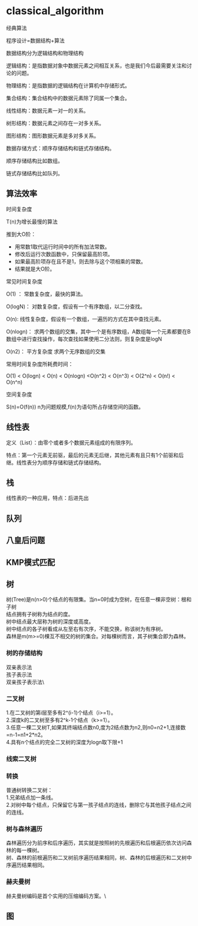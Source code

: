 # classical_algorithm
经典算法

程序设计=数据结构+算法

数据结构分为逻辑结构和物理结构

逻辑结构：是指数据对象中数据元素之间相互关系，也是我们今后最需要关注和讨论的问题。

物理结构：是指数据的逻辑结构在计算机中存储形式。

集合结构：集合结构中的数据元素除了同属一个集合。

线性结构：数据元素一对一的关系。

树形结构：数据元素之间存在一对多关系。

图形结构：图形数据元素是多对多关系。

数据存储方式：顺序存储结构和链式存储结构。

顺序存储结构比如数组。

链式存储结构比如队列。

## 算法效率

时间复杂度

T(n)为增长最慢的算法

推到大O阶：
* 用常数1取代运行时间中的所有加法常数。
* 修改后运行次数函数中，只保留最高阶项。
* 如果最高阶项存在且不是1，则去除与这个项相乘的常数。
* 结果就是大O阶。

常见时间复杂度

O(1) ：
常数复杂度，最快的算法。

O(logN)：
对数复杂度，假设有一个有序数组，以二分查找。

O(n):
线性复杂度，假设有一个数组，一遍历的方式在其中查找元素。

O(nlogn)：
求两个数组的交集，其中一个是有序数组，A数组每一个元素都要在B数组中进行查找操作，每次查找如果使用二分法则，则复杂度是logN

O(n2)：
平方复杂度
求两个无序数组的交集

常用时间复杂度所耗费时间：

O(1) < O(logn) < O(n) < O(nlogn) <O(n^2) < O(n^3) < O(2^n) < O(n!) < O(n^n)

空间复杂度

S(n)=O(f(n))
n为问题规模,f(n)为语句所占存储空间的函数。


## 线性表
定义（List）：由零个或者多个数据元素组成的有限序列。

特点：第一个元素无前驱，最后的元素无后继，其他元素有且只有1个前驱和后继。线性表分为顺序存储和链式存储结构。



## 栈
线性表的一种应用，特点：后进先出

## 队列

## 八皇后问题
## KMP模式匹配

## 树
树(Tree)是n(n>0)个结点的有限集。当n=0时成为空树，在任意一棵非空树：根和子树\
结点拥有子树称为结点的度。\
树中结点最大层称为树的深度或高度。\
树中结点的各子树看成从左至右有次序，不能交换，称该树为有序树。\
森林是m(m>=0)棵互不相交的树的集合。对每棵树而言，其子树集合即为森林。

### 树的存储结构
双亲表示法\
孩子表示法 \
双亲孩子表示法\

### 二叉树
1.在二叉树的第i层至多有2^(i-1)个结点（i>=1）。\
2.深度k的二叉树至多有2^k-1个结点（k>=1）。\
3.任意一棵二叉树T,如果其终端结点数n0,度为2结点数为n2,则n0=n2+1,连接数=n-1=n1+2*n2。\
4.具有n个结点的完全二叉树的深度为logn取下限+1

### 线索二叉树

### 转换
普通树转换二叉树：\
1.兄弟结点加一条线。\
2.对树中每个结点，只保留它与第一孩子结点的连线，删除它与其他孩子结点之间的连线。

### 树与森林遍历
森林遍历分为前序和后序遍历，其实就是按照树的先根遍历和后根遍历依次访问森林的每一棵树。\
树、森林的前根遍历和二叉树前序遍历结果相同，树、森林的后根遍历和二叉树中序遍历结果相同。

### 赫夫曼树
赫夫曼树编码是首个实用的压缩编码方案。\


## 图



<!--  
排序 

插入排序类

选择排序类

交换排序类 
-->

